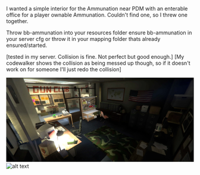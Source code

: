 I wanted a simple interior for the Ammunation near PDM with an enterable office for a player ownable Ammunation. Couldn't find one, so I threw one together.

Throw bb-ammunation into your resources folder
ensure bb-ammunation in your server cfg
or throw it in your mapping folder thats already ensured/started.

[tested in my server. Collision is fine. Not perfect but good enough.]
[My codewalker shows the collision as being messed up though, so if it doesn't work on for someone I'll just redo the collision]


![alt text](https://github.com/Bimby-Boi/bb-ammunation/blob/main/bbammu1.png?raw=true)
![alt text](https://github.com/Bimby-Boi/bb-ammunation/blob/main/bbammu2.png?raw=true)

